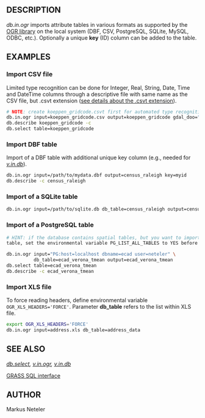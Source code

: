 ## DESCRIPTION

*db.in.ogr* imports attribute tables in various formats as supported by
the [OGR library](https://gdal.org/) on the local system (DBF, CSV,
PostgreSQL, SQLite, MySQL, ODBC, etc.). Optionally a unique **key** (ID)
column can be added to the table.

## EXAMPLES

### Import CSV file

Limited type recognition can be done for Integer, Real, String, Date,
Time and DateTime columns through a descriptive file with same name as
the CSV file, but .csvt extension ([see details about the .csvt extension](https://gdal.org/en/stable/drivers/vector/csv.html)).

```sh
# NOTE: create koeppen_gridcode.csvt first for automated type recognition
db.in.ogr input=koeppen_gridcode.csv output=koeppen_gridcode gdal_doo="AUTODETECT_TYPE=YES"
db.describe koeppen_gridcode -c
db.select table=koeppen_gridcode
```

### Import DBF table

Import of a DBF table with additional unique key column (e.g., needed
for *[v.in.db](v.in.db.md)*).

```sh
db.in.ogr input=/path/to/mydata.dbf output=census_raleigh key=myid
db.describe -c census_raleigh
```

### Import of a SQLite table

```sh
db.in.ogr input=/path/to/sqlite.db db_table=census_raleigh output=census_raleigh
```

### Import of a PostgreSQL table

```sh
# HINT: if the database contains spatial tables, but you want to import a non-spatial
table, set the environmental variable PG_LIST_ALL_TABLES to YES before importing

db.in.ogr input="PG:host=localhost dbname=ecad user=neteler" \
          db_table=ecad_verona_tmean output=ecad_verona_tmean
db.select table=ecad_verona_tmean
db.describe -c ecad_verona_tmean
```

### Import XLS file

To force reading headers, define environmental variable
`OGR_XLS_HEADERS='FORCE'`. Parameter **db_table** refers to the list
within XLS file.

```sh
export OGR_XLS_HEADERS='FORCE'
db.in.ogr input=address.xls db_table=address_data
```

## SEE ALSO

*[db.select](db.select.md), [v.in.ogr](v.in.ogr.md),
[v.in.db](v.in.db.md)*

[GRASS SQL interface](sql.md)

## AUTHOR

Markus Neteler
